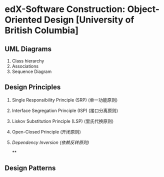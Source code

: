 # edX-Software Construction: Object-Oriented Design [University of British Columbia]

## UML Diagrams

1. Class hierarchy
2. Associations
3. Sequence Diagram

## Design Principles

1. Single Responsibility Principle (SRP) (单一功能原则)

2. Interface Segregation Principle (ISP) (接口分离原则)

3. Liskov Substitution Principle (LSP) (里氏代换原则)

4. Open-Closed Principle (开闭原则)

5. *Dependency Inversion (依赖反转原则)*

   **

## Design Patterns

